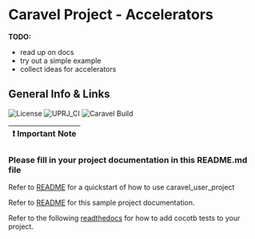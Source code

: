 # Caravel Project - Accelerators

**TODO:**  
* read up on docs 
* try out a simple example
* collect ideas for accelerators


## General Info & Links

![License](https://img.shields.io/badge/License-Apache%202.0-blue.svg) ![UPRJ_CI](https://github.com/efabless/caravel_project_example/actions/workflows/user_project_ci.yml/badge.svg) ![Caravel Build](https://github.com/efabless/caravel_project_example/actions/workflows/caravel_build.yml/badge.svg)

| :exclamation: Important Note |
|------------------------------|

### Please fill in your project documentation in this README.md file

Refer to [README](docs/source/index.rst#section-quickstart) for a quickstart of how to use caravel_user_project

Refer to [README](docs/source/index.rst) for this sample project documentation.

Refer to the following [readthedocs](https://caravel-sim-infrastructure.readthedocs.io/en/latest/index.html) for how to add cocotb tests to your project.